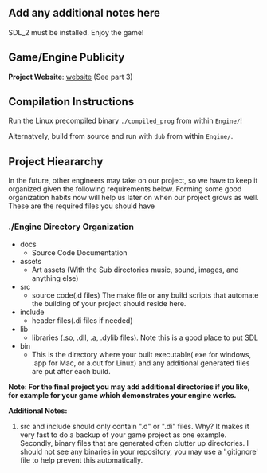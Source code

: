 ## Add any additional notes here

SDL_2 must be installed. Enjoy the game!

## Game/Engine Publicity

**Project Website**: [website](https://andrewfu1.github.io/bamn-website/) (See part 3)

## Compilation Instructions

Run the Linux precompiled binary `./compiled_prog` from within `Engine/`!

Alternatvely, build from source and run with `dub` from within `Engine/`.

## Project Hieararchy

In the future, other engineers may take on our project, so we have to keep it organized given the following requirements below. Forming some good organization habits now will help us later on when our project grows as well. These are the required files you should have 

### ./Engine Directory Organization

- docs 
    - Source Code Documentation
- assets
    - Art assets (With the Sub directories music, sound, images, and anything else)
- src
    - source code(.d files) The make file or any build scripts that automate the building of your project should reside here.
- include
    - header files(.di files if needed)
- lib
    - libraries (.so, .dll, .a, .dylib files). Note this is a good place to put SDL
- bin
    - This is the directory where your built executable(.exe for windows, .app for Mac, or a.out for Linux) and any additional generated files are put after each build.


**Note: For the final project you may add additional directories if you like, for example for your game which demonstrates your engine works.** 

**Additional Notes:** 

1. src and include should only contain ".d" or ".di" files. Why? It makes it very fast to do a backup of your game project as one example. Secondly, binary files that are generated often clutter up directories. I should not see any binaries in your repository, you may use a '.gitignore' file to help prevent this automatically. 
